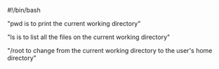 #!/bin/bash

"pwd is to print the current working directory"

"ls is to list all the files on the current working directory"

"/root to change from the current working directory to the user's home directory"
